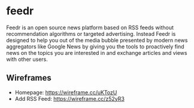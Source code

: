 # feedr

Feedr is an open source news platform based on RSS feeds without recommendation algorithms or
targeted advertising. Instead Feedr is designed to help you out of the media bubble presented
by modern news aggregators like Google News by giving you the tools to proactively find news on
the topics you are interested in and exchange articles and views with other users.

## Wireframes

* Homepage: https://wireframe.cc/uKTozU
* Add RSS Feed: https://wireframe.cc/z52yR3

